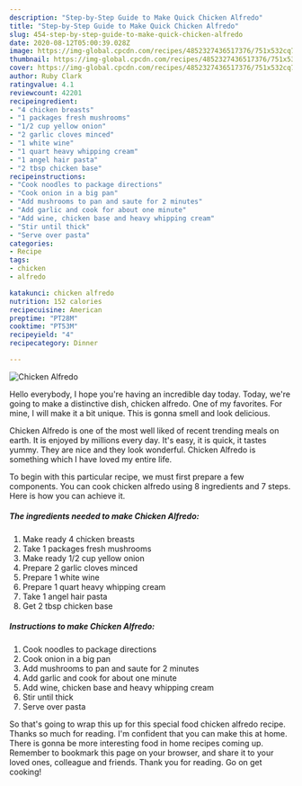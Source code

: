 ```yaml
---
description: "Step-by-Step Guide to Make Quick Chicken Alfredo"
title: "Step-by-Step Guide to Make Quick Chicken Alfredo"
slug: 454-step-by-step-guide-to-make-quick-chicken-alfredo
date: 2020-08-12T05:00:39.028Z
image: https://img-global.cpcdn.com/recipes/4852327436517376/751x532cq70/chicken-alfredo-recipe-main-photo.jpg
thumbnail: https://img-global.cpcdn.com/recipes/4852327436517376/751x532cq70/chicken-alfredo-recipe-main-photo.jpg
cover: https://img-global.cpcdn.com/recipes/4852327436517376/751x532cq70/chicken-alfredo-recipe-main-photo.jpg
author: Ruby Clark
ratingvalue: 4.1
reviewcount: 42201
recipeingredient:
- "4 chicken breasts"
- "1 packages fresh mushrooms"
- "1/2 cup yellow onion"
- "2 garlic cloves minced"
- "1 white wine"
- "1 quart heavy whipping cream"
- "1 angel hair pasta"
- "2 tbsp chicken base"
recipeinstructions:
- "Cook noodles to package directions"
- "Cook onion in a big pan"
- "Add mushrooms to pan and saute for 2 minutes"
- "Add garlic and cook for about one minute"
- "Add wine, chicken base and heavy whipping cream"
- "Stir until thick"
- "Serve over pasta"
categories:
- Recipe
tags:
- chicken
- alfredo

katakunci: chicken alfredo 
nutrition: 152 calories
recipecuisine: American
preptime: "PT28M"
cooktime: "PT53M"
recipeyield: "4"
recipecategory: Dinner

---
```



![Chicken Alfredo](https://img-global.cpcdn.com/recipes/4852327436517376/751x532cq70/chicken-alfredo-recipe-main-photo.jpg)

Hello everybody, I hope you're having an incredible day today. Today, we're going to make a distinctive dish, chicken alfredo. One of my favorites. For mine, I will make it a bit unique. This is gonna smell and look delicious.

Chicken Alfredo is one of the most well liked of recent trending meals on earth. It is enjoyed by millions every day. It's easy, it is quick, it tastes yummy. They are nice and they look wonderful. Chicken Alfredo is something which I have loved my entire life.




To begin with this particular recipe, we must first prepare a few components. You can cook chicken alfredo using 8 ingredients and 7 steps. Here is how you can achieve it.

<!--inarticleads1-->

##### The ingredients needed to make Chicken Alfredo:

1. Make ready 4 chicken breasts
1. Take 1 packages fresh mushrooms
1. Make ready 1/2 cup yellow onion
1. Prepare 2 garlic cloves minced
1. Prepare 1 white wine
1. Prepare 1 quart heavy whipping cream
1. Take 1 angel hair pasta
1. Get 2 tbsp chicken base




<!--inarticleads2-->

##### Instructions to make Chicken Alfredo:

1. Cook noodles to package directions
1. Cook onion in a big pan
1. Add mushrooms to pan and saute for 2 minutes
1. Add garlic and cook for about one minute
1. Add wine, chicken base and heavy whipping cream
1. Stir until thick
1. Serve over pasta




So that's going to wrap this up for this special food chicken alfredo recipe. Thanks so much for reading. I'm confident that you can make this at home. There is gonna be more interesting food in home recipes coming up. Remember to bookmark this page on your browser, and share it to your loved ones, colleague and friends. Thank you for reading. Go on get cooking!
